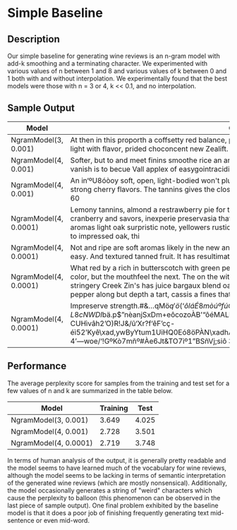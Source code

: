# Simple Baseline

## Description

Our simple baseline for generating wine reviews is an n-gram model with add-k smoothing and a terminating character. We experimented with various values of n between 1 and 8 and various values of k between 0 and 1 both with and without interpolation. We experimentally found that the best models were those with n = 3 or 4, k << 0.1, and no interpolation.

## Sample Output

| Model                 | Output | Perplexity |
|-----------------------|--------|------------|
| NgramModel(3, 0.001)  | At then in this proporth a coffsetty red balance, pring tas. The gointert. Firm ampart arom supersoni, light with flavor, prided choconcent new Zealift. It | 4.666 |
| NgramModel(4, 0.001)  | Softer, but to and meet finins smoothe rice an and citrus clean, the flavors of It's and oak the mix vanish is to becue Vall applex of easygointracidity soft berry nose grillarly pite mor | 3.572 |
| NgramModel(4, 0.001)  | An in‘ºU8óòoy soft, open, light-bodied won't plum aromas of plum and this wine, berries. There's strong cherry flavors. The tannins gives the close. Has a fresh, with honeyed chewy jacked mature of 60 | 3.406 |
| NgramModel(4, 0.0001) | Lemony tannins, almond a restrawberry pie for this control note and spritzy. What and plum, super and cranberry and savors, inexperie preservasia that's big plenty of tomato be come weakly interbal aromas light oak surpristic note, yellowers rustic structure. Delicious, with the Syrah and brightly but it to impressed oak, thi | 2.840 |
| NgramModel(4, 0.0001) | Not and ripe are soft aromas likely in the new and accents wine close of but immedium-bodied, the easy. And textured tanned fruit. It has resultimately structure. Decentrat | 2.998 |
| NgramModel(4, 0.0001) | What red by a rich in butterscotch with green pear effecting elegant firm, cassis a note. The purity, color,  but the mouthfeel the next. The on the with broad but has aromas of peach, aloe veers the stringery Creek Zin's has juice bargaux blend oak examplexity and some that all immediately with a pepper along but depth a tart, cassis a fines that w | 2.946 |
| NgramModel(4, 0.0001) | Impreserve strength.#&…qMö$q' ö(‘ôláÉ8mòúºfúO•QfeWs‘JOóväzPìíä•L8cNWDI$bä.p$”nèanjSxDm+eôcozoÀB'“ôéMALÉ”oíbêôv2\xadn7s+.’ëmDÉfwv.x.-0%lN?j9E…CUHìvâh2’O)R!J&/û‘Xr?f‘êF’cç-éì52’Kyê\xad,ywByYtum1UiHQ0Eó8öPÀN\xadhAwov3sEr3AVçñmx6äâPzU;nmôVb8ÀäñãI4DeA.IuHi.á–4’—woe/‘!GºKò7mñº#Àe6Jt&TO7ìº1”BSñVj;siô 3HKrRiêo’ìIrHKM j?…1ctû | 88.104 |

## Performance

The average perplexity score for samples from the training and test set for a few values of n and k are summarized in the table below.

| Model                 | Training | Test  |
|-----------------------|----------|-------|
| NgramModel(3, 0.001)  |    3.649 | 4.025 |
| NgramModel(4, 0.001)  |    2.728 | 3.501 |
| NgramModel(4, 0.0001) |    2.719 | 3.748 |

In terms of human analysis of the output, it is generally pretty readable and the model seems to have learned much of the vocabulary for wine reviews, although the model seems to be lacking in terms of semantic interpretation of the generated wine reviews (which are mostly nonsensical). Additionally, the model occasionally generates a string of "weird" characters which cause the perplexity to balloon (this phenomenon can be observed in the last piece of sample output). One final problem exhibited by the baseline model is that it does a poor job of finishing frequently  generating text mid-sentence or even mid-word.
